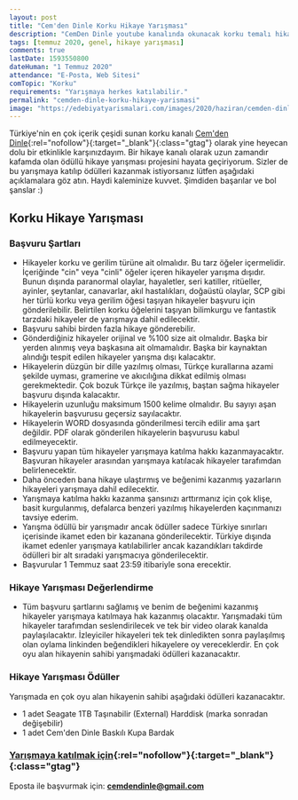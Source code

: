 ```yaml
---
layout: post
title: "Cem'den Dinle Korku Hikaye Yarışması"
description: "CemDen Dinle youtube kanalında okunacak korku temalı hikaye yarışmasının son başvuru tarihi 1 Temmuz 2020'dir"
tags: [temmuz 2020, genel, hikaye yarışması]
comments: true
lastDate: 1593550800  
dateHuman: "1 Temmuz 2020"
attendance: "E-Posta, Web Sitesi"
comTopic: "Korku"
requirements: "Yarışmaya herkes katılabilir."
permalink: "cemden-dinle-korku-hikaye-yarismasi"
image: "https://edebiyatyarismalari.com/images/2020/haziran/cemden-dinle-korku-hikaye-yarismasi.jpg"
---
```


Türkiye'nin en çok içerik çeşidi sunan korku kanalı [Cem'den Dinle](https://www.youtube.com/channel/UCybvJFDFRnWv5yUq3CRoBwA?ref=edebiyatyarismalari.com){:rel="nofollow"}{:target="_blank"}{:class="gtag"} olarak yine heyecan dolu bir etkinlikle karşınızdayım. Bir hikaye kanalı olarak uzun zamandır kafamda olan ödüllü hikaye yarışması projesini hayata geçiriyorum. Sizler de bu yarışmaya katılıp ödülleri kazanmak istiyorsanız lütfen aşağıdaki açıklamalara göz atın. Haydi kaleminize kuvvet. Şimdiden başarılar ve bol şanslar :)  

## Korku Hikaye Yarışması 

### Başvuru Şartları
- Hikayeler korku ve gerilim türüne ait olmalıdır. Bu tarz öğeler içermelidir. İçeriğinde "cin" veya "cinli" öğeler içeren hikayeler yarışma dışıdır. Bunun dışında paranormal olaylar, hayaletler, seri katiller, ritüeller, ayinler, şeytanlar, canavarlar, akıl hastalıkları, doğaüstü olaylar, SCP gibi her türlü korku veya gerilim öğesi taşıyan hikayeler başvuru için gönderilebilir. Belirtilen korku öğelerini taşıyan bilimkurgu ve fantastik tarzdaki hikayeler de yarışmaya dahil edilecektir.
- Başvuru sahibi birden fazla hikaye gönderebilir.
- Gönderdiğiniz hikayeler orijinal ve %100 size ait olmalıdır. Başka bir yerden alınmış veya başkasına ait olmamalıdır. Başka bir kaynaktan alındığı tespit edilen hikayeler yarışma dışı kalacaktır.
- Hikayelerin düzgün bir dille yazılmış olması, Türkçe kurallarına azami şekilde uyması, gramerine ve akıcılığına dikkat edilmiş olması gerekmektedir. Çok bozuk Türkçe ile yazılmış, baştan sağma hikayeler başvuru dışında kalacaktır.
- Hikayelerin uzunluğu maksimum 1500 kelime olmalıdır. Bu sayıyı aşan hikayelerin başvurusu geçersiz sayılacaktır.
- Hikayelerin WORD dosyasında gönderilmesi tercih edilir ama şart değildir. PDF olarak gönderilen hikayelerin başvurusu kabul edilmeyecektir.
- Başvuru yapan tüm hikayeler yarışmaya katılma hakkı kazanmayacaktır. Başvuran hikayeler arasından yarışmaya katılacak hikayeler tarafımdan belirlenecektir.
- Daha önceden bana hikaye ulaştırmış ve beğenimi kazanmış yazarların hikayeleri yarışmaya dahil edilecektir.
- Yarışmaya katılma hakkı kazanma şansınızı arttırmanız için çok klişe, basit kurgulanmış, defalarca benzeri yazılmış hikayelerden kaçınmanızı tavsiye ederim.
- Yarışma ödüllü bir yarışmadır ancak ödüller sadece Türkiye sınırları içerisinde ikamet eden bir kazanana gönderilecektir. Türkiye dışında ikamet edenler yarışmaya katılabilirler ancak kazandıkları takdirde ödülleri bir alt sıradaki yarışmacıya gönderilecektir.
- Başvurular 1 Temmuz saat 23:59 itibariyle sona erecektir.

### Hikaye Yarışması Değerlendirme
- Tüm başvuru şartlarını sağlamış ve benim de beğenimi kazanmış hikayeler yarışmaya katılmaya hak kazanmış olacaktır. Yarışmadaki tüm hikayeler tarafımdan seslendirilecek ve tek bir video olarak kanalda paylaşılacaktır. İzleyiciler hikayeleri tek tek dinledikten sonra paylaşılmış olan oylama linkinden beğendikleri hikayelere oy vereceklerdir. En çok oyu alan hikayenin sahibi yarışmadaki ödülleri kazanacaktır.

### Hikaye Yarışması Ödüller
Yarışmada en çok oyu alan hikayenin sahibi aşağıdaki ödülleri kazanacaktır.
- 1 adet Seagate 1TB  Taşınabilir (External) Harddisk (marka sonradan değişebilir)
- 1 adet Cem'den Dinle Baskılı Kupa Bardak

### [Yarışmaya katılmak için](https://cemdendinle.com/hikayeni-gonder/?ref=edebiyatyarismalari.com){:rel="nofollow"}{:target="_blank"}{:class="gtag"}

Eposta ile başvurmak için: **cemdendinle@gmail.com**